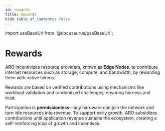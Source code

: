 ```yaml
---
id: rewards
title: Rewards
hide_table_of_contents: false
---
```

import useBaseUrl from '@docusaurus/useBaseUrl';

# Rewards

ARO incentivizes resource providers, known as **Edge Nodes**, to contribute internet resources such as storage, compute, and bandwidth, by rewarding them with native tokens. 

Rewards are based on verified contributions using mechanisms like workload validation and randomized challenges, ensuring fairness and trust.

Participation is **permissionless**—any hardware can join the network and turn idle resources into revenue. To support early growth, ARO subsidizes contributions until application revenue sustains the ecosystem, creating a self-reinforcing loop of growth and incentives.